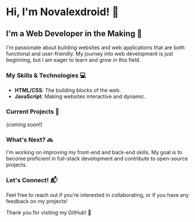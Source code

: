 # Hi, I'm Novalexdroid! 👋

## I'm a Web Developer in the Making 🌱

I'm passionate about building websites and web applications that are both functional and user-friendly. My journey into web development is just beginning, but I am eager to learn and grow in this field.

### My Skills & Technologies 💻
- **HTML/CSS**: The building blocks of the web.
- **JavaScript**: Making websites interactive and dynamic.

### Current Projects 🚀
(coming soon!)
<!--- **Personal Portfolio Website**: Showcasing my skills, projects, and experience.
- **To-Do List App**: A simple app to manage daily tasks. --->

### What's Next? 🔜
I'm working on improving my front-end and back-end skills. My goal is to become proficient in full-stack development and contribute to open-source projects.

### Let's Connect! 📬
Feel free to reach out if you're interested in collaborating, or if you have any feedback on my projects!

<!-- - [Portfolio](#) -->

Thank you for visiting my GitHub! 🙂
